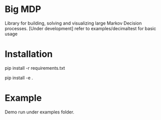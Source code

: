 # Big MDP

Library for building, solving and visualizing large Markov Decision processes. [Under development] 
refer to examples/decimaltest for basic usage

# Installation 

pip install -r requirements.txt

pip install -e . 


# Example
Demo run under examples folder. 

